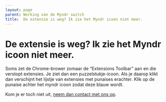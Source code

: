 ```yaml
---
layout: page
parent: Werking van de Myndr switch
title:  De extensie is weg? Ik zie het Myndr icoon niet meer. 
---
```


# De extensie is weg? Ik zie het Myndr icoon niet meer.

Soms zet de Chrome-brower zomaar de “Extensions Toolbar” aan en die verstopt extensies. Je ziet dan een puzzelstukje-icoon. Als je daarop klikt dan verschijnt het lijstje van extensies met punaises erachter. Klik op de punaise achter het myndr icoon zodat deze blauw wordt.

Kom je er toch niet uit, [neem dan contact met ons op](https://www.myndr.nl/contact). 


